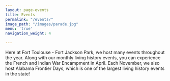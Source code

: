 ```yaml
---
layout: page-events
title: Events
permalink: "/events/"
image_path: "/images/parade.jpg"
menu: 'true'
navigation_weight: 4

---
```

Here at Fort Toulouse - Fort Jackson Park, we host many events throughout the year. Along with our monthly living history events, you can experience the French and Indian War Encampment in April. Each November, we also host Alabama Frontier Days, which is one of the largest living history events in the state!